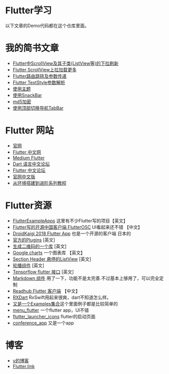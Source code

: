# Flutter学习
以下文章的Demo代码都在这个仓库里面。

# 我的简书文章
* [Flutter中ScrollView及其子类(ListView等)的下拉刷新](https://www.jianshu.com/p/46bb225c2875)
* [Flutter ScrollView上拉加载更多](https://www.jianshu.com/p/f68df93c4411)
* [Flutter路由跳转及参数传递](https://www.jianshu.com/p/866619e22941)
* [Flutter TextStyle参数解析](https://www.jianshu.com/p/0c3e4d9ccc92)
* [使用主题](https://www.jianshu.com/p/7c1754e9e2ff)
* [使用SnackBar](https://www.jianshu.com/p/fbc8236fc8db)
* [md5加密](https://www.jianshu.com/p/de01102e526f)
* [使用顶部切换导航TabBar](https://www.jianshu.com/p/fbd1d0e22f9c)

# Flutter 网站
* [官网](http://flutter.io/)
* [Flutter 中文网](https://flutterchina.club/)
* [Medium Flutter](https://medium.com/flutter-io)
* [Dart 语言中文论坛](http://www.cndartlang.com/)
* [Flutter 中文论坛](http://flutter-dev.cn)
* [官网中文版](http://doc.flutter-dev.cn)
* [从环境搭建到进阶系列教程](http://flutter-dev.com/bbs/topic/12)

# Flutter资源
* [FlutterExampleApps](https://github.com/iampawan/FlutterExampleApps) 这里有不少Flutter写的项目【英文】
* [Flutter写的开源中国客户端 FlutterOSC](https://github.com/yubo725/FlutterOSC) UI看起来还不错 【中文】
* [DroidKaigi 2018 Flutter App](https://github.com/konifar/droidkaigi2018-flutter) 也是一个开源的客户端 日本的
* [官方的Plugins](https://github.com/flutter/plugins) [英文]
* [生成二维码的一个库](https://github.com/lukef/qr.flutter) [英文]
* [Google charts](https://github.com/google/charts) 一个图表库 【英文】
* [Section Header 悬停的ListView](https://github.com/itsJoKr/sticky_header_list) [英文]
* [轮播组件](https://github.com/gbrvalerio/carousel) [英文]
* [Tensorflow flutter 接口](https://github.com/kashifmin/flutter_tensorflow_lite) [英文]
* [Markdown 组件](https://github.com/flutter/flutter_markdown) 用了一下，功能不是太完善.不过基本上够用了，可以完全定制
* [Readhub Flutter 客户端](https://github.com/flyou/readhub_flutter) 【中文】
* [RXDart](https://github.com/ReactiveX/rxdart) RxSwift用起来很爽，dart不知道怎么样。
* [又是一个Examples集合](https://github.com/nisrulz/flutter-examples)这个里面例子都是比较简单的
* [menu_flutter](https://github.com/braulio94/menu_flutter) 一个flutter app，UI不错
* [flutter_launcher_icons](https://github.com/franzsilva/flutter_launcher_icons) flutter的启动页面
* [conference_app](https://github.com/dart-lang/conference_app) 又是一个app

# 博客
* [y的博客](https://7449.github.io/)
* [Flutter.link](http://flutter.link/)
